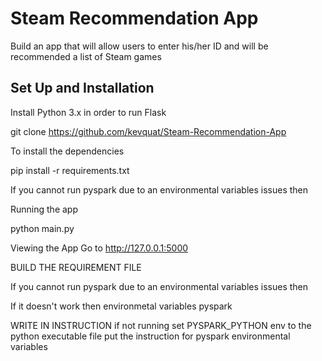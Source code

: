 # Steam Recommendation App
Build an app that will allow users to enter his/her ID and will be recommended a list of Steam games

## Set Up and Installation

Install Python 3.x in order to run Flask



git clone https://github.com/kevquat/Steam-Recommendation-App 

To install the dependencies 

pip install -r requirements.txt

If you cannot run pyspark due to an environmental variables issues then 


Running the app

python main.py

Viewing the App
Go to http://127.0.0.1:5000

BUILD THE REQUIREMENT FILE

If you cannot run pyspark due to an environmental variables issues then 

If it doesn't work then environmetal variables pyspark

WRITE IN INSTRUCTION if not running set PYSPARK_PYTHON env to the python executable file
put the instruction for pyspark environmental variables
